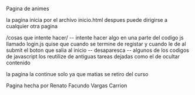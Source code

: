 Pagina de animes

la pagina inicia por el archivo inicio.html despues puede dirigirse a cualquier otra pagina 

/cosas que intente hacer/
-- intente hacer algo en una parte del codigo js llamado login.js quise que cuando se termine de registar y cuando le de al submit el boton que salia al inicio
-- desaparesca 
-- algunos de los codigos de javascript los reutilize de antiguas tareas dejadas como el de ocultar contenido

la pagina la continue solo ya que matias se retiro del curso

Pagina hecha por Renato Facundo Vargas Carrion
